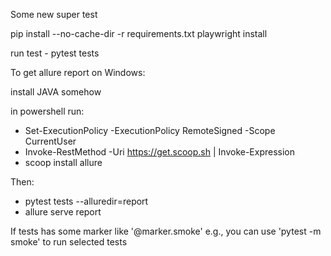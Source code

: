 Some new super test

pip install --no-cache-dir -r requirements.txt
playwright install

run test - pytest tests

To get allure report on Windows: 

install JAVA somehow

in powershell run:
- Set-ExecutionPolicy -ExecutionPolicy RemoteSigned -Scope CurrentUser
- Invoke-RestMethod -Uri https://get.scoop.sh | Invoke-Expression   
- scoop install allure  

Then:
- pytest tests --alluredir=report
- allure serve report  

If tests has some marker like '@marker.smoke' e.g., you can use 'pytest -m smoke' to run selected tests